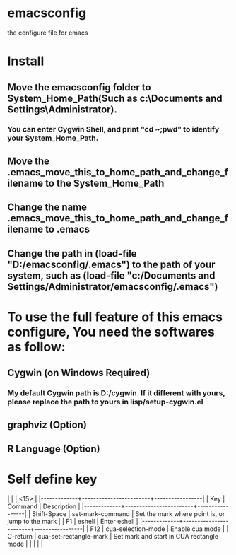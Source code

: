 emacsconfig
===========

the configure file for emacs

# Install

## Move the emacsconfig folder to System_Home_Path(Such as c:\Documents and Settings\Administrator\). 
### You can enter Cygwin Shell, and print "cd ~;pwd" to identify your System_Home_Path.
## Move the .emacs_move_this_to_home_path_and_change_filename to the System_Home_Path 
## Change the name .emacs_move_this_to_home_path_and_change_filename to .emacs
## Change the path in (load-file "D:/emacsconfig/.emacs") to the path of your system, such as (load-file "c:/Documents and Settings/Administrator/emacsconfig/.emacs")

# To use the full feature of this emacs configure, You need the softwares as follow:

## Cygwin (on Windows Required) 
### My default Cygwin path is D:/cygwin. If it different with yours, please replace the path to yours in lisp/setup-cygwin.el
## graphviz (Option)
## R Language (Option)

# Self define key
|             |                        | <15>            |
|-------------+------------------------+-----------------|
| Key         | Command                | Description     |
|-------------+------------------------+-----------------|
| Shift-Space | set-mark-command       | Set the mark where point is, or jump to the mark |
| F1          | eshell                 | Enter eshell    |
|-------------+------------------------+-----------------|
| F12         | cua-selection-mode     | Enable cua mode |
| C-return    | cua-set-rectangle-mark | Set mark and start in CUA rectangle mode |
|             |                        |                 |
  

